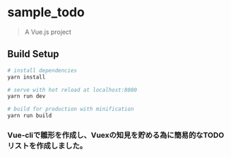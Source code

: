 # sample_todo

> A Vue.js project

## Build Setup

``` bash
# install dependencies
yarn install

# serve with hot reload at localhost:8080
yarn run dev

# build for production with minification
yarn run build
```

### Vue-cliで雛形を作成し、Vuexの知見を貯める為に簡易的なTODOリストを作成しました。
